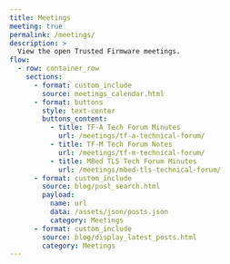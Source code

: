 ```yaml
---
title: Meetings
meeting: true
permalink: /meetings/
description: >
  View the open Trusted Firmware meetings.
flow:
  - row: container_row
    sections:
      - format: custom_include
        source: meetings_calendar.html
      - format: buttons
        style: text-center
        buttons_content:
          - title: TF-A Tech Forum Minutes
            url: /meetings/tf-a-technical-forum/
          - title: TF-M Tech Forum Notes
            url: /meetings/tf-m-technical-forum/
          - title: MBed TLS Tech Forum Minutes
            url: /meetings/mbed-tls-technical-forum/
      - format: custom_include
        source: blog/post_search.html
        payload:
          name: url
          data: /assets/json/posts.json
          category: Meetings
      - format: custom_include
        source: blog/display_latest_posts.html
        category: Meetings
---
```

